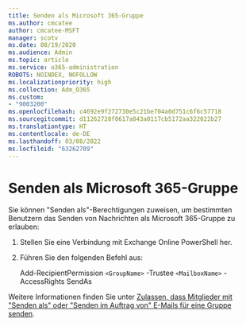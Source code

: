 ```yaml
---
title: Senden als Microsoft 365-Gruppe
ms.author: cmcatee
author: cmcatee-MSFT
manager: scotv
ms.date: 08/19/2020
ms.audience: Admin
ms.topic: article
ms.service: o365-administration
ROBOTS: NOINDEX, NOFOLLOW
ms.localizationpriority: high
ms.collection: Adm_O365
ms.custom:
- "9003200"
ms.openlocfilehash: c4692e9f272730e5c21be704a0d751c6f6c57718
ms.sourcegitcommit: d11262728f0617a843a0117cb5172aa322022b27
ms.translationtype: HT
ms.contentlocale: de-DE
ms.lasthandoff: 03/08/2022
ms.locfileid: "63262709"
---
```

# <a name="send-as-microsoft-365-group"></a>Senden als Microsoft 365-Gruppe

Sie können "Senden als"-Berechtigungen zuweisen, um bestimmten Benutzern das Senden von Nachrichten als Microsoft 365-Gruppe zu erlauben:  

1. Stellen Sie eine Verbindung mit Exchange Online PowerShell her.  

2. Führen Sie den folgenden Befehl aus:  

    Add-RecipientPermission `<GroupName>` -Trustee `<MailboxName>` -AccessRights SendAs

Weitere Informationen finden Sie unter [Zulassen, dass Mitglieder mit "Senden als" oder "Senden im Auftrag von" E-Mails für eine Gruppe senden](https://docs.microsoft.com/microsoft-365/admin/create-groups/allow-members-to-send-as-or-send-on-behalf-of-group).